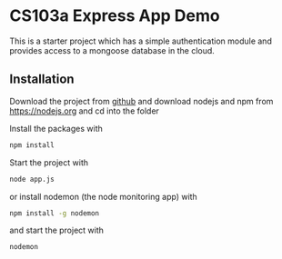 # CS103a Express App Demo

This is a starter project which has a simple authentication module 
and provides access to a mongoose database in the cloud.

## Installation
Download the project from [github](https://github.com/franciscoliu/CS-103-pa03) and download nodejs and npm from https://nodejs.org
and cd into the folder

Install the packages with
``` bash
npm install
```
Start the project with
``` bash
node app.js
```
or install nodemon (the node monitoring app) with
``` bash
npm install -g nodemon
```
and start the project with
``` bash
nodemon
```

